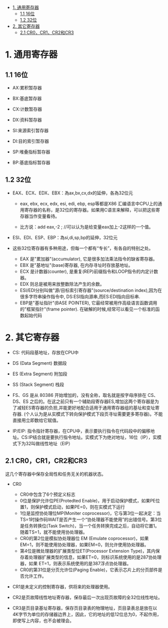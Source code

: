 <!-- TOC -->

- [1. 通用寄存器](#1-通用寄存器)
    - [1.1 16位](#11-16位)
    - [1.2 32位](#12-32位)
- [2. 其它寄存器](#2-其它寄存器)
    - [2.1 CR0，CR1，CR2和CR3](#21-cr0cr1cr2和cr3)

<!-- /TOC -->
# 1. 通用寄存器
## 1.1 16位
* AX:累积暂存器
* BX:基底暂存器
* CX:计数暂存器
* DX:资料暂存器

* SI:来源索引暂存器
* DI:目的索引暂存器

* SP:堆叠指标暂存器
* BP:基底指标暂存器



## 1.2 32位

* EAX、ECX、EDX、EBX：為ax,bx,cx,dx的延伸，各為32位元
    * eax, ebx, ecx, edx, esi, edi, ebp, esp等都是X86 汇编语言中CPU上的通用寄存器的名称，是32位的寄存器。如果用C语言来解释，可以把这些寄存器当作变量看待。

    * 比方说：add eax,-2 ; //可以认为是给变量eax加上-2这样的一个值。

* ESI、EDI、ESP、EBP：為si,di,sp,bp的延伸，32位元



* 这些32位寄存器有多种用途，但每一个都有“专长”，有各自的特别之处。
    * EAX 是"累加器"(accumulator), 它是很多加法乘法指令的缺省寄存器。
    * EBX 是"基地址"(base)寄存器, 在内存寻址时存放基地址。
    * ECX 是计数器(counter), 是重复(REP)前缀指令和LOOP指令的内定计数器。
    * EDX 则总是被用来放整数除法产生的余数。
    * ESI/EDI分别叫做"源/目标索引寄存器"(source/destination index),因为在很多字符串操作指令中, DS:ESI指向源串,而ES:EDI指向目标串.
    * EBP是"基址指针"(BASE POINTER), 它最经常被用作高级语言函数调用的"框架指针"(frame pointer). 在破解的时候,经常可以看见一个标准的函数起始代码

# 2. 其它寄存器

* CS: 代码段基地址，存放在CPU中
* DS (Data Segment) 数据段
* ES (Extra Segment) 附加段
* SS (Stack Segment) 栈段 
* FS、GS 是从 80386 开始增加的，没有全称，取名就是按字母序排在 CS、DS、ES 之后的。在这之前只有一个辅助段寄存器ES,增加这两个寄存器是为了减轻ES寄存器的负担,并能更好地配合适用于通用寄存器组的基址和变址寄存器. (个人认为是从实模式下转向保护模式下段页寻址需要更多寄存器)。不能直接用立即数给它赋值。 

* IP/EIP: 指令指针寄存器，在CPU中，表示要执行指令在代码段中的偏移地址。CS:IP结合就是要执行指令地址。实模式下为绝对地址，16位（IP），实模式下为32叫做线性地址（EIP）

## 2.1 CR0，CR1，CR2和CR3
这几个寄存器中保存全局性和任务无关的机器状态。
* CR0
    * CR0中包含了6个预定义标志
    * 0位是保护允许位PE(Protedted Enable)，用于启动保护模式，如果PE位置1，则保护模式启动，如果PE=0，则在实模式下运行
    * 1位是监控协处理位MP(Moniter coprocessor)，它与第3位一起决定：当TS=1时操作码WAIT是否产生一个“协处理器不能使用”的出错信号。第3位是任务转换位(Task Switch)，当一个任务转换完成之后，自动将它置1。随着TS=1，就不能使用协处理器。
    * CR0的第2位是模拟协处理器位 EM (Emulate coprocessor)，如果EM=1，则不能使用协处理器，如果EM=0，则允许使用协处理器。
    * 第4位是微处理器的扩展类型位ET(Processor Extension Type)，其内保存着处理器扩展类型的信息，如果ET=0，则标识系统使用的是287协处理器，如果 ET=1，则表示系统使用的是387浮点协处理器。
    * CR0的第31位是分页允许位(Paging Enable)，它表示芯片上的分页部件是否允许工作。

* CR1是未定义的控制寄存器，供将来的处理器使用。

* CR2是页故障线性地址寄存器，保存最后一次出现页故障的全32位线性地址。

* CR3是页目录基址寄存器，保存页目录表的物理地址，页目录表总是放在以4K字节为单位的存储器边界上，因此，它的地址的低12位总为0，不起作用，即使写上内容，也不会被理会。